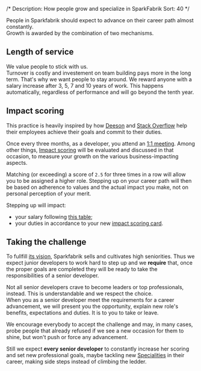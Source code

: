 /*
Description: How people grow and specialize in SparkFabrik
Sort: 40
*/

People in Sparkfabrik should expect to advance on their career path almost constantly.  
Growth is awarded by the combination of two mechanisms.

## Length of service

We value people to stick with us.  
Turnover is costly and investement on team building pays more in the long term. That's why we want people to stay around. We reward anyone with a salary increase after 3, 5, 7 and 10 years of work. This happens automatically, regardless of performance and will go beyond the tenth year.

## Impact scoring

This practice is heavily inspired by how [Deeson](https://www.deeson.co.uk) and [Stack Overflow](https://stackoverflow.com/) help their employees achieve their goals and commit to their duties.

Once every three months, as a developer, you attend an [1:1 meeting](/working-at-sparkfabrik/one-to-one-meetings). Among other things, [Impact scoring](/working-at-sparkfabrik/impact-scoring) will be evaluated and discussed in that occasion, to measure your growth on the various business-impacting aspects.

Matching (or exceeding) a score of `2.5` for three times in a row will allow you to be assigned a higher role. Stepping up on your career path will then be based on adherence to values and the actual impact you make, not on personal perception of your merit.

Stepping up will impact:

* your salary following [this table](/working-at-sparkfabrik/salaries#salary-variations);
* your duties in accordance to your new [impact scoring card](/our-company/impact-scoring-cards).

## Taking the challenge

To fullfill [its vision](https://www.sparkfabrik.com/en/who-we-are.html), Sparkfabrik sells and cultivates high seniorities. Thus we expect junior developers to work hard to step up and we **require** that, once the proper goals are completed they will be ready to take the responsibilities of a senior developer.

Not all senior developers crave to become leaders or top professionals, instead. This is understandable and we respect the choice.  
When you as a senior developer meet the requirements for a career advancement, we will present you the opportunity, explain new role's benefits, expectations and duties. It is to you to take or leave.

We encourage everybody to accept the challenge and may, in many cases, probe people that already refused if we see a new occasion for them to shine, but won't push or force any advancement.

Still we expect **every senior developer** to constantly increase her scoring and set new professional goals, maybe tackling new [Specialities](job-roles/operations#specialities) in their career, making side steps instead of climbing the ledder.